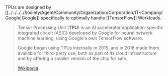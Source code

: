 
TPUs are designed by [[../../../../Society/Agent/Community/Organization/Corporation/IT~Company/Google|Google]] specifically to optimally handle [[TensorFlow]] Workloads. 

> Tensor Processing Unit (**TPU**) is an AI accelerator application-specific integrated circuit (ASIC) developed by Google for neural network machine learning, using Google's own TensorFlow software. 
> 
> Google began using TPUs internally in 2015, and in 2018 made them available for third-party use, 
> both as part of its cloud infrastructure and by offering a smaller version of the chip for sale.
>
> [Wikipedia](https://en.wikipedia.org/wiki/Tensor%20Processing%20Unit)
> 




